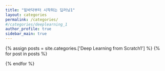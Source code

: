 ```yaml
---
title: "밑바닥부터 시작하는 딥러닝1"
layout: categories
permalink: /categories/
#/categories/deeplearning_1
author_profile: true
sidebar_main: true
---
```



{% assign posts = site.categories.['Deep Learning from Scratch1'] %}
{% for post in posts %} 
<!-- {% include archive-single.html type=page.entries_layout %}  -->
{% endfor %}